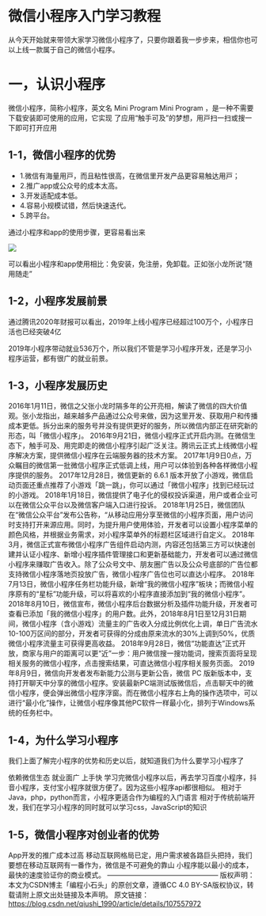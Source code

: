 # 微信小程序入门学习教程

从今天开始就来带领大家学习微信小程序了，只要你跟着我一步步来，相信你也可以上线一款属于自己的微信小程序。

# 一，认识小程序
微信⼩程序，简称⼩程序，英⽂名 Mini Program Mini Program ，是⼀种不需要下载安装即可使⽤的应⽤，它实现 了应⽤“触⼿可及”的梦想，⽤⼾扫⼀扫或搜⼀下即可打开应⽤

## 1-1，微信小程序的优势
* 1.微信有海量⽤⼾，⽽且粘性很⾼，在微信⾥开发产品更容易触达⽤⼾；
* 2.推⼴app或公众号的成本太⾼。
* 3.开发适配成本低。
* 4.容易⼩规模试错，然后快速迭代。
* 5.跨平台。

通过小程序和app的使用步骤，更容易看出来

![](https://img-blog.csdnimg.cn/20200724141810157.png?x-oss-process=image/watermark,type_ZmFuZ3poZW5naGVpdGk,shadow_10,text_aHR0cHM6Ly9ibG9nLmNzZG4ubmV0L3FpdXNoaV8xOTkw,size_16,color_FFFFFF,t_70)

可以看出小程序和app使用相比：免安装，免注册，免卸载。正如张小龙所说“随用随走”

## 1-2，小程序发展前景
通过腾讯2020年财报可以看出，2019年上线小程序已经超过100万个，小程序日活也已经突破4亿

2019年小程序带动就业536万个，所以我们不管是学习小程序开发，还是学习小程序运营，都有很广的就业前景。



## 1-3，小程序发展历史
2016年1月11日，微信之父张小龙时隔多年的公开亮相，解读了微信的四大价值观。张小龙指出，越来越多产品通过公众号来做，因为这里开发、获取用户和传播成本更低。拆分出来的服务号并没有提供更好的服务，所以微信内部正在研究新的形态，叫「微信小程序」。
2016年9月21日，微信小程序正式开启内测。在微信生态下，触手可及、用完即走的微信小程序引起广泛关注。腾讯云正式上线微信小程序解决方案，提供微信小程序在云端服务器的技术方案。
2017年1月9日0点，万众瞩目的微信第一批微信小程序正式低调上线，用户可以体验到各种各样微信小程序提供的服务。
2017年12月28日，微信更新的 6.6.1 版本开放了小游戏，微信启动页面还重点推荐了小游戏「跳一跳」，你可以通过「微信小程序」找到已经玩过的小游戏。
2018年1月18日，微信提供了电子化的侵权投诉渠道，用户或者企业可以在微信公众平台以及微信客户端入口进行投诉。
2018年1月25日，微信团队在“微信公众平台”发布公告称，“从移动应用分享至微信的小程序页面，用户访问时支持打开来源应用。同时，为提升用户使用体验，开发者可以设置小程序菜单的颜色风格，并根据业务需求，对小程序菜单外的标题栏区域进行自定义。
2018年3月，微信正式宣布微信小程序广告组件启动内测，内容还包括第三方可以快速创建并认证小程序、新增小程序插件管理接口和更新基础能力，开发者可以通过微信小程序来赚取广告收入。除了公众号文中、朋友圈广告以及公众号底部的广告位都支持微信小程序落地页投放广告，微信小程序广告位也可以直达小程序。
2018年7月13日，微信小程序任务栏功能升级，新增“我的微信小程序”板块；而微信小程序原有的“星标”功能升级，可以将喜欢的小程序直接添加到“我的微信小程序”。
2018年8月10日，微信宣布，微信小程序后台数据分析及插件功能升级，开发者可查看已添加「我的微信小程序」的用户数。此外，2018年8月1日至12月31日期间，微信小程序（含小游戏）流量主的广告收入分成比例优化上调，单日广告流水10-100万区间的部分，开发者可获得的分成由原来流水的30%上调到50%，优质微信小程序流量主可获得更高收益。
2018年9月28日，微信“功能直达”正式开放，商家与用户的距离可以更“近”一步：用户微信搜一搜功能词，搜索页面将呈现相关服务的微信小程序，点击搜索结果，可直达微信小程序相关服务页面。
2019年8月9日，微信向开发者发布新能力公测与更新公告，微信 PC 版新版本中，支持打开聊天中分享的微信小程序。安装最新PC端测试版微信后，点击聊天中的微信小程序，便会弹出微信小程序浮窗。而在微信小程序右上角的操作选项中，可以进行“最小化”操作，让微信小程序像其他PC软件一样最小化，排列于Windows系统的任务栏中。
## 1-4，为什么学习小程序
我们上面了解完小程序的优势和历史以后，就知道我们为什么要学习小程序了

依赖微信生态
就业面广
上手快
学习完微信小程序以后，再去学习百度小程序，抖音小程序，支付宝小程序就很方便了。因为这些小程序api都很相似。
相对于Java，php，python而言，小程序更适合作为编程的入门语言
相对于传统前端开发，我们在学习小程序的同时就可以学习css，JavaScript的知识
## 1-5，微信小程序对创业者的优势
App开发的推广成本过高
移动互联网格局已定，用户需求被各路巨头把持，我们要想在移动互联网有一番作为，微信是不可避免的靠山
小程序能以最小的成本，最快的速度验证你的商业模式。
————————————————
版权声明：本文为CSDN博主「编程小石头」的原创文章，遵循CC 4.0 BY-SA版权协议，转载请附上原文出处链接及本声明。
原文链接：https://blog.csdn.net/qiushi_1990/article/details/107557972